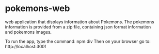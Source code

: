 # pokemons-web
web application that displays information about Pokemons. The pokemons information is provided from a zip file, containing json format information and pokemons images.

To run the app, type the command: npm div
Then on your browser go to: http://localhost:3001
